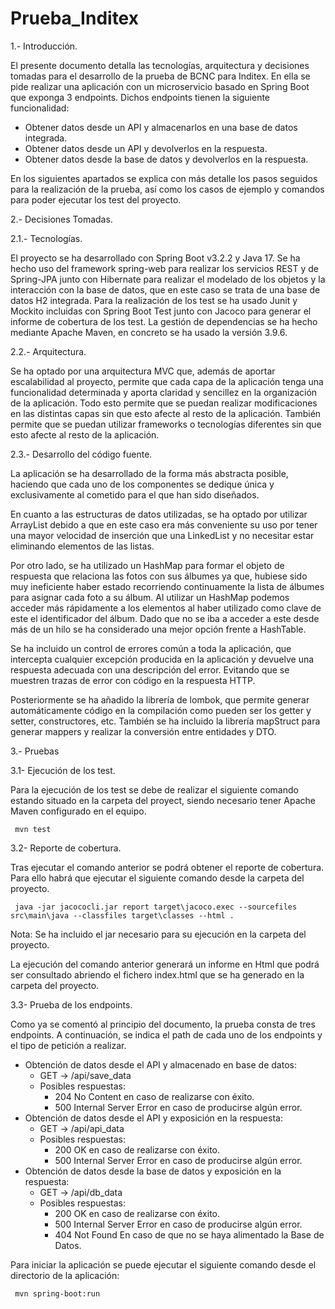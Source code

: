 # Prueba_Inditex

1.- Introducción.

El presente documento detalla las tecnologías, arquitectura y decisiones tomadas para el desarrollo de la prueba de BCNC para Inditex. En ella se pide realizar una aplicación con un microservicio
basado en Spring Boot que exponga 3 endpoints. Dichos endpoints tienen la siguiente funcionalidad:

- Obtener datos desde un API y almacenarlos en una base de datos integrada.
- Obtener datos desde un API y devolverlos en la respuesta.
- Obtener datos desde la base de datos y devolverlos en la respuesta.
	
En los siguientes apartados se explica con más detalle los pasos seguidos para la realización de la prueba, así como los casos de ejemplo y comandos para poder ejecutar los test del proyecto.

2.- Decisiones Tomadas.

2.1.- Tecnologías.

El proyecto se ha desarrollado con Spring Boot v3.2.2 y Java 17. Se ha hecho uso del framework spring-web para realizar los servicios REST y de Spring-JPA junto con Hibernate para realizar
el modelado de los objetos y la interacción con la base de datos, que en este caso se trata de una base de datos H2 integrada. Para la realización de los test se ha usado Junit y Mockito
incluidas con Spring Boot Test junto con Jacoco para generar el informe de cobertura de los test. La gestión de dependencias se ha hecho mediante Apache Maven, en concreto se ha usado la versión 3.9.6.

2.2.- Arquitectura.

Se ha optado por una arquitectura MVC que, además de aportar escalabilidad al proyecto, permite que cada capa de la aplicación tenga una funcionalidad determinada y aporta claridad y sencillez 
en la organización de la aplicación. Todo esto permite que se puedan realizar modificaciones en las distintas capas sin que esto afecte al resto de la aplicación.
También permite que se puedan utilizar frameworks o tecnologías diferentes sin que esto afecte al resto de la aplicación.

2.3.- Desarrollo del código fuente.

La aplicación se ha desarrollado de la forma más abstracta posible, haciendo que cada uno de los componentes se dedique única y exclusivamente al cometido para el que han sido diseñados.

En cuanto a las estructuras de datos utilizadas, se ha optado por utilizar ArrayList debido a que en este caso era más conveniente su uso por tener una mayor velocidad de inserción que una LinkedList y no necesitar
estar eliminando elementos de las listas. 

Por otro lado, se ha utilizado un HashMap para formar el objeto de respuesta que relaciona las fotos con sus álbumes ya que, hubiese sido muy ineficiente haber estado recorriendo 
continuamente la lista de álbumes para asignar cada foto a su álbum. Al utilizar un HashMap podemos acceder más rápidamente a los elementos al haber utilizado como clave de este el identificador
del álbum. Dado que no se iba a acceder a este desde más de un hilo se ha considerado una mejor opción frente a HashTable.

Se ha incluido un control de errores común a toda la aplicación, que intercepta cualquier excepción producida en la aplicación y devuelve una respuesta adecuada con una descripción del error. Evitando que se muestren
trazas de error con código en la respuesta HTTP.

Posteriormente se ha añadido la librería de lombok, que permite generar automáticamente código en la compilación como pueden ser los getter y setter, constructores, etc. También se ha incluido la librería mapStruct 
para generar mappers y realizar la conversión entre entidades y DTO.

3.- Pruebas

3.1- Ejecución de los test.

Para la ejecución de los test se debe de realizar el siguiente comando estando situado en la carpeta del proyect, siendo necesario tener Apache Maven configurado en el equipo. 

	 mvn test
	
3.2- Reporte de cobertura.

Tras ejecutar el comando anterior se podrá obtener el reporte de cobertura. Para ello habrá que ejecutar el siguiente comando desde la carpeta del proyecto.

	 java -jar jacococli.jar report target\jacoco.exec --sourcefiles src\main\java --classfiles target\classes --html .
	
Nota: Se ha incluido el jar necesario para su ejecución en la carpeta del proyecto.

La ejecución del comando anterior generará un informe en Html que podrá ser consultado abriendo el fichero index.html que se ha generado en la carpeta del proyecto.

3.3- Prueba de los endpoints.

Como ya se comentó al principio del documento, la prueba consta de tres endpoints. A continuación, se indica el path de cada uno de los endpoints y el tipo de petición a realizar.

- Obtención de datos desde el API y almacenado en base de datos: 
  - GET -> /api/save_data
  - Posibles respuestas:
    - 204 No Content en caso de realizarse con éxito.
    - 500 Internal Server Error en caso de producirse algún error.
- Obtención de datos desde el API y exposición en la respuesta:
  - GET -> /api/api_data
  - Posibles respuestas: 
    - 200 OK en caso de realizarse con éxito.
    - 500 Internal Server Error en caso de producirse algún error.
- Obtención de datos desde la base de datos y exposición en la respuesta: 
  - GET -> /api/db_data
  - Posibles respuestas: 
    - 200 OK en caso de realizarse con éxito.
    - 500 Internal Server Error en caso de producirse algún error.
    - 404 Not Found En caso de que no se haya alimentado la Base de Datos.

Para iniciar la aplicación se puede ejecutar el siguiente comando desde el directorio de la aplicación:

	 mvn spring-boot:run

